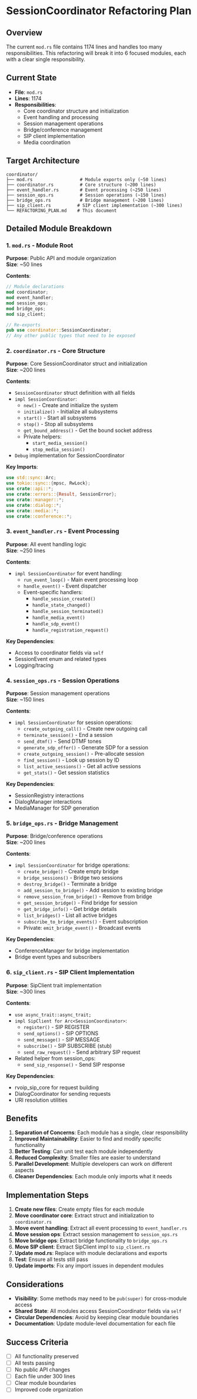 # SessionCoordinator Refactoring Plan

## Overview

The current `mod.rs` file contains 1174 lines and handles too many responsibilities. This refactoring will break it into 6 focused modules, each with a clear single responsibility.

## Current State

- **File**: `mod.rs`
- **Lines**: 1174
- **Responsibilities**: 
  - Core coordinator structure and initialization
  - Event handling and processing
  - Session management operations
  - Bridge/conference management
  - SIP client implementation
  - Media coordination

## Target Architecture

```
coordinator/
├── mod.rs                  # Module exports only (~50 lines)
├── coordinator.rs          # Core structure (~200 lines)
├── event_handler.rs        # Event processing (~250 lines)
├── session_ops.rs          # Session operations (~150 lines)
├── bridge_ops.rs           # Bridge management (~200 lines)
├── sip_client.rs          # SIP client implementation (~300 lines)
└── REFACTORING_PLAN.md    # This document
```

## Detailed Module Breakdown

### 1. `mod.rs` - Module Root
**Purpose**: Public API and module organization  
**Size**: ~50 lines

**Contents**:
```rust
// Module declarations
mod coordinator;
mod event_handler;
mod session_ops;
mod bridge_ops;
mod sip_client;

// Re-exports
pub use coordinator::SessionCoordinator;
// Any other public types that need to be exposed
```

### 2. `coordinator.rs` - Core Structure
**Purpose**: Core SessionCoordinator struct and initialization  
**Size**: ~200 lines

**Contents**:
- `SessionCoordinator` struct definition with all fields
- `impl SessionCoordinator`:
  - `new()` - Create and initialize the system
  - `initialize()` - Initialize all subsystems
  - `start()` - Start all subsystems
  - `stop()` - Stop all subsystems
  - `get_bound_address()` - Get the bound socket address
  - Private helpers:
    - `start_media_session()`
    - `stop_media_session()`
- `Debug` implementation for SessionCoordinator

**Key Imports**:
```rust
use std::sync::Arc;
use tokio::sync::{mpsc, RwLock};
use crate::api::*;
use crate::errors::{Result, SessionError};
use crate::manager::*;
use crate::dialog::*;
use crate::media::*;
use crate::conference::*;
```

### 3. `event_handler.rs` - Event Processing
**Purpose**: All event handling logic  
**Size**: ~250 lines

**Contents**:
- `impl SessionCoordinator` for event handling:
  - `run_event_loop()` - Main event processing loop
  - `handle_event()` - Event dispatcher
  - Event-specific handlers:
    - `handle_session_created()`
    - `handle_state_changed()`
    - `handle_session_terminated()`
    - `handle_media_event()`
    - `handle_sdp_event()`
    - `handle_registration_request()`

**Key Dependencies**:
- Access to coordinator fields via `self`
- SessionEvent enum and related types
- Logging/tracing

### 4. `session_ops.rs` - Session Operations
**Purpose**: Session management operations  
**Size**: ~150 lines

**Contents**:
- `impl SessionCoordinator` for session operations:
  - `create_outgoing_call()` - Create new outgoing call
  - `terminate_session()` - End a session
  - `send_dtmf()` - Send DTMF tones
  - `generate_sdp_offer()` - Generate SDP for a session
  - `create_outgoing_session()` - Pre-allocate session
  - `find_session()` - Look up session by ID
  - `list_active_sessions()` - Get all active sessions
  - `get_stats()` - Get session statistics

**Key Dependencies**:
- SessionRegistry interactions
- DialogManager interactions
- MediaManager for SDP generation

### 5. `bridge_ops.rs` - Bridge Management
**Purpose**: Bridge/conference operations  
**Size**: ~200 lines

**Contents**:
- `impl SessionCoordinator` for bridge operations:
  - `create_bridge()` - Create empty bridge
  - `bridge_sessions()` - Bridge two sessions
  - `destroy_bridge()` - Terminate a bridge
  - `add_session_to_bridge()` - Add session to existing bridge
  - `remove_session_from_bridge()` - Remove from bridge
  - `get_session_bridge()` - Find bridge for session
  - `get_bridge_info()` - Get bridge details
  - `list_bridges()` - List all active bridges
  - `subscribe_to_bridge_events()` - Event subscription
  - Private: `emit_bridge_event()` - Broadcast events

**Key Dependencies**:
- ConferenceManager for bridge implementation
- Bridge event types and subscribers

### 6. `sip_client.rs` - SIP Client Implementation
**Purpose**: SipClient trait implementation  
**Size**: ~300 lines

**Contents**:
- `use async_trait::async_trait;`
- `impl SipClient for Arc<SessionCoordinator>`:
  - `register()` - SIP REGISTER
  - `send_options()` - SIP OPTIONS
  - `send_message()` - SIP MESSAGE
  - `subscribe()` - SIP SUBSCRIBE (stub)
  - `send_raw_request()` - Send arbitrary SIP request
- Related helper from session_ops:
  - `send_sip_response()` - Send SIP response

**Key Dependencies**:
- rvoip_sip_core for request building
- DialogCoordinator for sending requests
- URI resolution utilities

## Benefits

1. **Separation of Concerns**: Each module has a single, clear responsibility
2. **Improved Maintainability**: Easier to find and modify specific functionality
3. **Better Testing**: Can unit test each module independently
4. **Reduced Complexity**: Smaller files are easier to understand
5. **Parallel Development**: Multiple developers can work on different aspects
6. **Cleaner Dependencies**: Each module only imports what it needs

## Implementation Steps

1. **Create new files**: Create empty files for each module
2. **Move coordinator core**: Extract struct and initialization to `coordinator.rs`
3. **Move event handling**: Extract all event processing to `event_handler.rs`
4. **Move session ops**: Extract session management to `session_ops.rs`
5. **Move bridge ops**: Extract bridge functionality to `bridge_ops.rs`
6. **Move SIP client**: Extract SipClient impl to `sip_client.rs`
7. **Update mod.rs**: Replace with module declarations and exports
8. **Test**: Ensure all tests still pass
9. **Update imports**: Fix any import issues in dependent modules

## Considerations

- **Visibility**: Some methods may need to be `pub(super)` for cross-module access
- **Shared State**: All modules access SessionCoordinator fields via `self`
- **Circular Dependencies**: Avoid by keeping clear module boundaries
- **Documentation**: Update module-level documentation for each file

## Success Criteria

- [ ] All functionality preserved
- [ ] All tests passing
- [ ] No public API changes
- [ ] Each file under 300 lines
- [ ] Clear module boundaries
- [ ] Improved code organization 